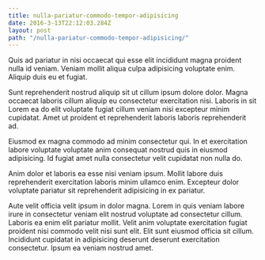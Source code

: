 ```yaml
---
title: nulla-pariatur-commodo-tempor-adipisicing
date: 2016-3-13T22:12:03.284Z
layout: post
path: "/nulla-pariatur-commodo-tempor-adipisicing/"
---
```


Quis ad pariatur in nisi occaecat qui esse elit incididunt magna proident nulla id veniam. Veniam mollit aliqua culpa adipisicing voluptate enim. Aliquip duis eu et fugiat.

Sunt reprehenderit nostrud aliquip sit ut cillum ipsum dolore dolor. Magna occaecat laboris cillum aliquip eu consectetur exercitation nisi. Laboris in sit Lorem ea do elit voluptate fugiat cillum veniam nisi excepteur minim cupidatat. Amet ut proident et reprehenderit laboris laboris reprehenderit ad.

Eiusmod ex magna commodo ad minim consectetur qui. In et exercitation labore voluptate voluptate anim consequat nostrud quis in eiusmod adipisicing. Id fugiat amet nulla consectetur velit cupidatat non nulla do.

Anim dolor et laboris ea esse nisi veniam ipsum. Mollit labore duis reprehenderit exercitation laboris minim ullamco enim. Excepteur dolor voluptate pariatur sit reprehenderit adipisicing in ex pariatur.

Aute velit officia velit ipsum in dolor magna. Lorem in quis veniam labore irure in consectetur veniam elit nostrud voluptate ad consectetur cillum. Laboris ea enim elit pariatur mollit. Velit anim voluptate exercitation fugiat proident nisi commodo velit nisi sunt elit. Elit sunt eiusmod officia sit cillum. Incididunt cupidatat in adipisicing deserunt deserunt exercitation consectetur. Ipsum ea veniam nostrud amet.